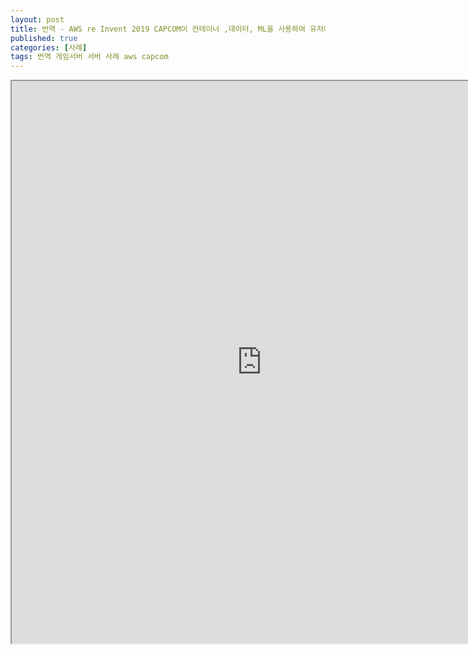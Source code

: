 ```yaml
---
layout: post
title: 번역 - AWS re Invent 2019 CAPCOM이 컨테이너 ,데이터, ML을 사용하여 유저에게 즐거움을 주는 게임을 빠르게 구축하는 방법
published: true
categories: [사례]
tags: 번역 게임서버 서버 사례 aws capcom
---
```

<iframe width="800" height="900" src="https://docs.google.com/document/d/e/2PACX-1vTJkuENIJ53R9jJ3HknAH3NsRR8bgyrmPWptj4AyeRbvU4Y4gjwpyTNczppfSY36MNSCazIkbL-qAwX/pub?embedded=true"></iframe>